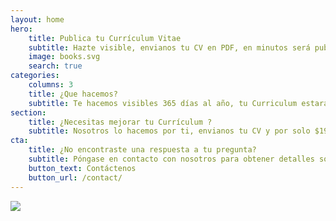 ```yaml
---
layout: home
hero:
    title: Publica tu Currículum Vitae
    subtitle: Hazte visible, envianos tu CV en PDF, en minutos será publica en la web, así podrás llegar más rápido a conseguir un buen empleo. 
    image: books.svg
    search: true
categories:
    columns: 3
    title: ¿Que hacemos?
    subtitle: Te hacemos visibles 365 días al año, tu Curriculum estará disponible para que cualquier empresa descubra tu talento, aquí no estas en un solo sitio web, estas en toda la web.
section:
    title: ¿Necesitas mejorar tu Currículum ?
    subtitle: Nosotros lo hacemos por ti, envianos tu CV y por solo $19 USD podrás impactar en tu próxima entrevista de trabajo.
cta:
    title: ¿No encontraste una respuesta a tu pregunta?
    subtitle: Póngase en contacto con nosotros para obtener detalles sobre servicios adicionales y precios de trabajo personalizados.
    button_text: Contáctenos   
    button_url: /contact/  
---
```


<a href="https://biz.payulatam.com/B0b9be499E43F46"><img src="http://www.payulatam.com/img-secure-2015/boton_pagar_mediano.png"></a>
